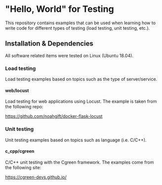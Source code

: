 # **"Hello, World" for Testing**

This repository contains examples that can be used when learning how to write
code for different types of testing (load testing, unit testing, etc.).

## Installation & Dependencies

All software related items were tested on Linux (Ubuntu 18.04).

### Load testing ###

Load testing examples based on topics such as the type of server/service.

#### web/locust ####

Load testing for web applications using Locust. The example is taken from the following repo:

https://github.com/noahgift/docker-flask-locust

### Unit testing ###

Unit testing examples based on topics such as language (i.e. C/C++).

#### c_cpp/cgreen ####

C/C++ unit testing with the Cgreen framework. The examples come from the following site:

https://cgreen-devs.github.io/
